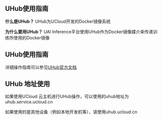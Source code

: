 

## UHub使用指南

**什么是UHub？**
UHub为UCloud开发的Docker镜像系统

**为什么要用UHub？**
UAI Inference平台使用UHub作为Docker镜像媒介来传递训练所使用的Docker镜像

## UHub使用指南
详细操作指南可以参见[UHub官方文档](https://docs.ucloud.cn/uhub/guide)

## UHub 地址使用
如果使用UCloud 云主机进行UHub操作，可以使用的uhub地址为uhub.service.ucloud.cn 

如果使用的是其他设备（例如本地开发机等），请使用uhub.ucloud.cn

